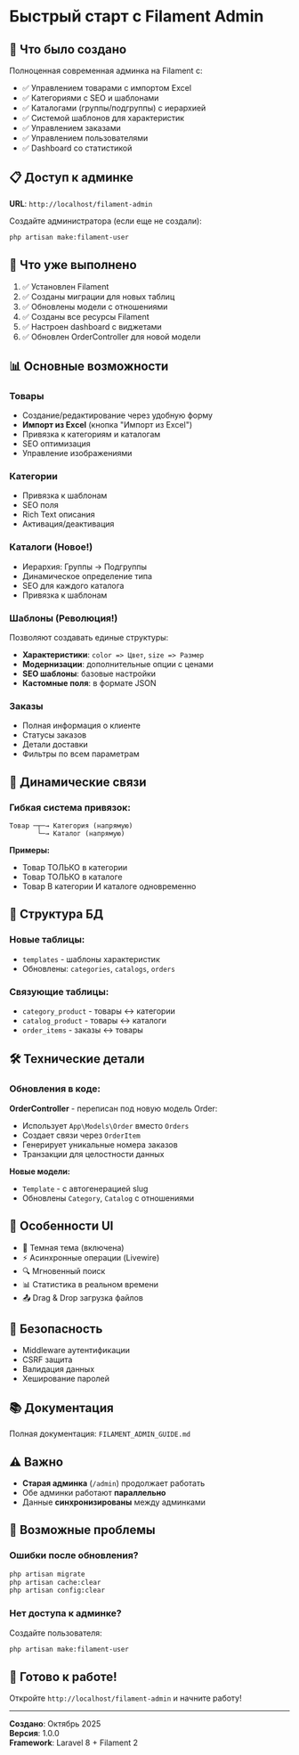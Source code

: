 # Быстрый старт с Filament Admin

## 🚀 Что было создано

Полноценная современная админка на Filament с:
- ✅ Управлением товарами с импортом Excel
- ✅ Категориями с SEO и шаблонами
- ✅ Каталогами (группы/подгруппы) с иерархией
- ✅ Системой шаблонов для характеристик
- ✅ Управлением заказами
- ✅ Управлением пользователями
- ✅ Dashboard со статистикой

## 📋 Доступ к админке

**URL**: `http://localhost/filament-admin`

Создайте администратора (если еще не создали):
```bash
php artisan make:filament-user
```

## 🔧 Что уже выполнено

1. ✅ Установлен Filament
2. ✅ Созданы миграции для новых таблиц
3. ✅ Обновлены модели с отношениями
4. ✅ Созданы все ресурсы Filament
5. ✅ Настроен dashboard с виджетами
6. ✅ Обновлен OrderController для новой модели

## 📊 Основные возможности

### Товары
- Создание/редактирование через удобную форму
- **Импорт из Excel** (кнопка "Импорт из Excel")
- Привязка к категориям и каталогам
- SEO оптимизация
- Управление изображениями

### Категории
- Привязка к шаблонам
- SEO поля
- Rich Text описания
- Активация/деактивация

### Каталоги (Новое!)
- Иерархия: Группы → Подгруппы
- Динамическое определение типа
- SEO для каждого каталога
- Привязка к шаблонам

### Шаблоны (Революция!)
Позволяют создавать единые структуры:
- **Характеристики**: `color => Цвет`, `size => Размер`
- **Модернизации**: дополнительные опции с ценами
- **SEO шаблоны**: базовые настройки
- **Кастомные поля**: в формате JSON

### Заказы
- Полная информация о клиенте
- Статусы заказов
- Детали доставки
- Фильтры по всем параметрам

## 🎯 Динамические связи

### Гибкая система привязок:

```
Товар ─┬─→ Категория (напрямую)
       └─→ Каталог (напрямую)
```

**Примеры:**
- Товар ТОЛЬКО в категории
- Товар ТОЛЬКО в каталоге  
- Товар В категории И каталоге одновременно

## 📝 Структура БД

### Новые таблицы:
- `templates` - шаблоны характеристик
- Обновлены: `categories`, `catalogs`, `orders`

### Связующие таблицы:
- `category_product` - товары ↔ категории
- `catalog_product` - товары ↔ каталоги
- `order_items` - заказы ↔ товары

## 🛠 Технические детали

### Обновления в коде:

**OrderController** - переписан под новую модель Order:
- Использует `App\Models\Order` вместо `Orders`
- Создает связи через `OrderItem`
- Генерирует уникальные номера заказов
- Транзакции для целостности данных

**Новые модели:**
- `Template` - с автогенерацией slug
- Обновлены `Category`, `Catalog` с отношениями

## 📱 Особенности UI

- 🌙 Темная тема (включена)
- ⚡ Асинхронные операции (Livewire)
- 🔍 Мгновенный поиск
- 📊 Статистика в реальном времени
- 📤 Drag & Drop загрузка файлов

## 🔐 Безопасность

- Middleware аутентификации
- CSRF защита
- Валидация данных
- Хеширование паролей

## 📚 Документация

Полная документация: `FILAMENT_ADMIN_GUIDE.md`

## ⚠️ Важно

- **Старая админка** (`/admin`) продолжает работать
- Обе админки работают **параллельно**
- Данные **синхронизированы** между админками

## 🚨 Возможные проблемы

### Ошибки после обновления?
```bash
php artisan migrate
php artisan cache:clear
php artisan config:clear
```

### Нет доступа к админке?
Создайте пользователя:
```bash
php artisan make:filament-user
```

## 🎉 Готово к работе!

Откройте `http://localhost/filament-admin` и начните работу!

---

**Создано**: Октябрь 2025  
**Версия**: 1.0.0  
**Framework**: Laravel 8 + Filament 2
